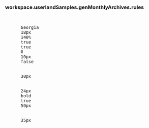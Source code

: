 ### workspace.userlandSamples.genMonthlyArchives.rules
<pre>
<rules>
   <rule>
      <font-family>Georgia</font-family>
      <font-size>18px</font-size>
      <line-height>140%</line-height>
      <expanded>true</expanded>
      <no-icons>true</no-icons>
      <outline-indent>0</outline-indent>
      <outline-space>10px</outline-space>
      <permalink>false</permalink>
      </rule>
   <rule level="3" to="infinity">
      <outline-indent>30px</outline-indent>
      </rule>
   <rule level="1" to="1">
      <font-size>24px</font-size>
      <font-weight>bold</font-weight>
      <permalink>true</permalink>
      <list-space>50px</list-space>
      </rule>
   <rule level="2" to="2">
      <list-space>35px</list-space>
      </rule>
   </rules>

</pre>